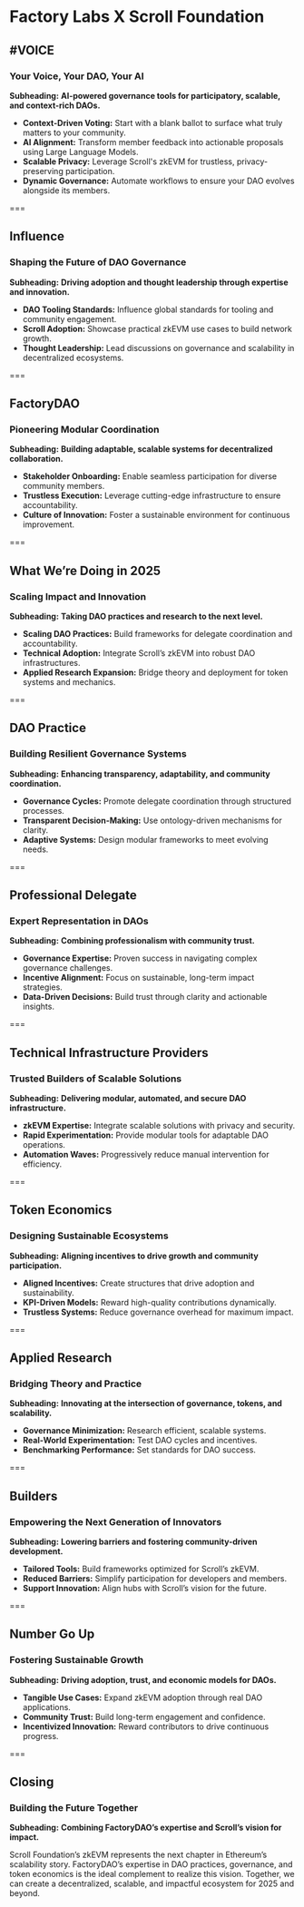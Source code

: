 # Factory Labs X Scroll Foundation

## #VOICE
### **Your Voice, Your DAO, Your AI**  
**Subheading:** **AI-powered governance tools for participatory, scalable, and context-rich DAOs.**  

- **Context-Driven Voting:** Start with a blank ballot to surface what truly matters to your community.  
- **AI Alignment:** Transform member feedback into actionable proposals using Large Language Models.  
- **Scalable Privacy:** Leverage Scroll's zkEVM for trustless, privacy-preserving participation.  
- **Dynamic Governance:** Automate workflows to ensure your DAO evolves alongside its members.  

===

## Influence
### **Shaping the Future of DAO Governance**  
**Subheading:** **Driving adoption and thought leadership through expertise and innovation.**  

- **DAO Tooling Standards:** Influence global standards for tooling and community engagement.  
- **Scroll Adoption:** Showcase practical zkEVM use cases to build network growth.  
- **Thought Leadership:** Lead discussions on governance and scalability in decentralized ecosystems.  

===

## FactoryDAO
### **Pioneering Modular Coordination**  
**Subheading:** **Building adaptable, scalable systems for decentralized collaboration.**  

- **Stakeholder Onboarding:** Enable seamless participation for diverse community members.  
- **Trustless Execution:** Leverage cutting-edge infrastructure to ensure accountability.  
- **Culture of Innovation:** Foster a sustainable environment for continuous improvement.  

===

## What We’re Doing in 2025
### **Scaling Impact and Innovation**  
**Subheading:** **Taking DAO practices and research to the next level.**  

- **Scaling DAO Practices:** Build frameworks for delegate coordination and accountability.  
- **Technical Adoption:** Integrate Scroll’s zkEVM into robust DAO infrastructures.  
- **Applied Research Expansion:** Bridge theory and deployment for token systems and mechanics.  

===

## DAO Practice
### **Building Resilient Governance Systems**  
**Subheading:** **Enhancing transparency, adaptability, and community coordination.**  

- **Governance Cycles:** Promote delegate coordination through structured processes.  
- **Transparent Decision-Making:** Use ontology-driven mechanisms for clarity.  
- **Adaptive Systems:** Design modular frameworks to meet evolving needs.  

===

## Professional Delegate
### **Expert Representation in DAOs**  
**Subheading:** **Combining professionalism with community trust.**  

- **Governance Expertise:** Proven success in navigating complex governance challenges.  
- **Incentive Alignment:** Focus on sustainable, long-term impact strategies.  
- **Data-Driven Decisions:** Build trust through clarity and actionable insights.  

===

## Technical Infrastructure Providers
### **Trusted Builders of Scalable Solutions**  
**Subheading:** **Delivering modular, automated, and secure DAO infrastructure.**  

- **zkEVM Expertise:** Integrate scalable solutions with privacy and security.  
- **Rapid Experimentation:** Provide modular tools for adaptable DAO operations.  
- **Automation Waves:** Progressively reduce manual intervention for efficiency.  

===

## Token Economics
### **Designing Sustainable Ecosystems**  
**Subheading:** **Aligning incentives to drive growth and community participation.**  

- **Aligned Incentives:** Create structures that drive adoption and sustainability.  
- **KPI-Driven Models:** Reward high-quality contributions dynamically.  
- **Trustless Systems:** Reduce governance overhead for maximum impact.  

===

## Applied Research
### **Bridging Theory and Practice**  
**Subheading:** **Innovating at the intersection of governance, tokens, and scalability.**  

- **Governance Minimization:** Research efficient, scalable systems.  
- **Real-World Experimentation:** Test DAO cycles and incentives.  
- **Benchmarking Performance:** Set standards for DAO success.  

===

## Builders
### **Empowering the Next Generation of Innovators**  
**Subheading:** **Lowering barriers and fostering community-driven development.**  

- **Tailored Tools:** Build frameworks optimized for Scroll’s zkEVM.  
- **Reduced Barriers:** Simplify participation for developers and members.  
- **Support Innovation:** Align hubs with Scroll’s vision for the future.  

===

## Number Go Up
### **Fostering Sustainable Growth**  
**Subheading:** **Driving adoption, trust, and economic models for DAOs.**  

- **Tangible Use Cases:** Expand zkEVM adoption through real DAO applications.  
- **Community Trust:** Build long-term engagement and confidence.  
- **Incentivized Innovation:** Reward contributors to drive continuous progress.  

===

## Closing
### **Building the Future Together**  
**Subheading:** **Combining FactoryDAO’s expertise and Scroll’s vision for impact.**  

Scroll Foundation’s zkEVM represents the next chapter in Ethereum’s scalability story. FactoryDAO’s expertise in DAO practices, governance, and token economics is the ideal complement to realize this vision. Together, we can create a decentralized, scalable, and impactful ecosystem for 2025 and beyond.
